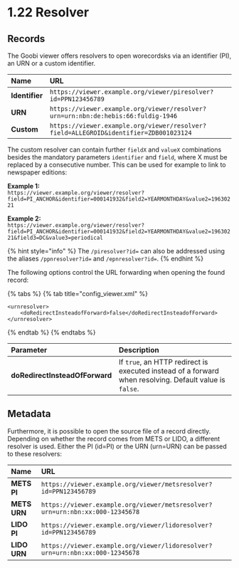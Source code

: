 # 1.22 Resolver

## Records

The Goobi viewer offers resolvers to open worecordsks via an identifier \(PI\), an URN or a custom identifier. 

| Name | URL |
| :--- | :--- |
| **Identifier** | `https://viewer.example.org/viewer/piresolver?id=PPN123456789` |
| **URN** | `https://viewer.example.org/viewer/resolver?urn=urn:nbn:de:hebis:66:fuldig-1946` |
| **Custom** | `https://viewer.example.org/viewer/resolver?field=ALLEGROID&identifier=ZDB001023124` |

The custom resolver can contain further `fieldX` and `valueX` combinations besides the mandatory parameters `identifier` and `field`, where X must be replaced by a consecutive number. This can be used for example to link to newspaper editions:

**Example 1:**  
`https://viewer.example.org/viewer/resolver?field=PI_ANCHOR&identifier=000141932&field2=YEARMONTHDAY&value2=19630221`

**Example 2:**  
`https://viewer.example.org/viewer/resolver?field=PI_ANCHOR&identifier=000141932&field2=YEARMONTHDAY&value2=19630221&field3=DC&value3=periodical`

{% hint style="info" %}
The `/piresolver?id=` can also be addressed using the aliases `/ppnresolver?id=` and `/epnresolver?id=`.
{% endhint %}

The following options control the URL forwarding when opening the found record:

{% tabs %}
{% tab title="config\_viewer.xml" %}
```markup
<urnresolver>
    <doRedirectInsteadofForward>false</doRedirectInsteadofForward>
</urnresolver>
```
{% endtab %}
{% endtabs %}

| **Parameter** | Description |
| :--- | :--- |
| **doRedirectInsteadOfForward** | If `true`, an HTTP redirect is executed instead of a forward when resolving. Default value is `false`. |

## Metadata

Furthermore, it is possible to open the source file of a record directly. Depending on whether the record comes from METS or LIDO, a different resolver is used. Either the PI \(id=PI\) or the URN \(urn=URN\) can be passed to these resolvers:

| Name | URL |
| :--- | :--- |
| **METS PI** | `https://viewer.example.org/viewer/metsresolver?id=PPN123456789` |
| **METS URN** | `https://viewer.example.org/viewer/metsresolver?urn=urn:nbn:xx:000-12345678` |
| **LIDO PI** | `https://viewer.example.org/viewer/lidoresolver?id=PPN123456789` |
| **LIDO URN** | `https://viewer.example.org/viewer/lidoresolver?urn=urn:nbn:xx:000-12345678` |

